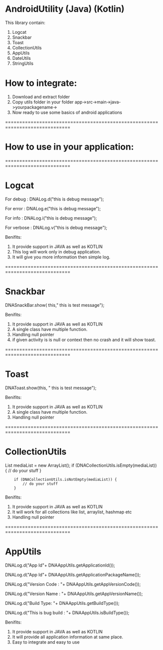 # AndroidUtility (Java) (Kotlin)


This library contain:

1. Logcat
2. Snackbar
3. Toast
4. CollectionUtils
5. AppUtils
6. DateUtils
7. StringUtils

# How to integrate:

1. Download and extract folder 
2. Copy utils folder in your folder app->src->main->java->yourpackagename-> <utils>
3. Now ready to use some basics of android applications

=============================================================================
# How to use in your application:
=============================================================================
# Logcat

For debug :
DNALog.d("this is debug message");

For error :
DNALog.e("this is debug message");

For info :
DNALog.i("this is debug message");

For verbose :
DNALog.v("this is debug message");


Benifits:
1. It provide support in JAVA as well as KOTLIN
2. This log will work only in debug application.
3. It will give you more information then simple log.

=============================================================================

# Snackbar


DNASnackBar.show( this," this is test message");


Benifits:
1. It provide support in JAVA as well as KOTLIN
2. A single class have multiple function.
3. Handling null pointer
4. if given activity is is null or context then no crash and it will show toast.

=============================================================================

# Toast

DNAToast.show(this, " this is test message");

Benifits:
1. It provide support in JAVA as well as KOTLIN
2. A single class have multiple function.
3. Handling null pointer

=============================================================================

# CollectionUtils

 List<T> mediaList = new ArrayList();
        if (DNACollectionUtils.isEmpty(mediaList)) {
            // do your stuff 
        }

        if (DNACollectionUtils.isNotEmpty(mediaList)) {
            // do your stuff 
        }
        
   Benifits:
1. It provide support in JAVA as well as KOTLIN
2. It will work for all collections like list, arraylist, hashmap etc
3. Handling null pointer
     
     
=============================================================================

# AppUtils


DNALog.d("App Id"+ DNAAppUtils.getApplicationId());

DNALog.d("App Id"+ DNAAppUtils.getApplicationPackageName());

DNALog.d("Version Code : "+ DNAAppUtils.getAppVersionCode());

DNALog.d("Version Name : "+ DNAAppUtils.getAppVersionName());

DNALog.d("Build Type: "+ DNAAppUtils.getBuildType());

DNALog.d("This is bug build : "+ DNAAppUtils.isBuildType());



 Benifits:
1. It provide support in JAVA as well as KOTLIN
2. It will provide all application information at same place.
3. Easy to integrate and easy to use
        
